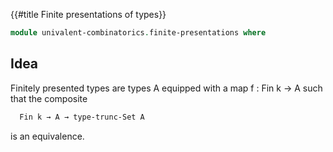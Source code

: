 {{#title  Finite presentations of types}}

```agda
module univalent-combinatorics.finite-presentations where
```

## Idea

Finitely presented types are types A equipped with a map f : Fin k → A such that the composite

```md
  Fin k → A → type-trunc-Set A
```

is an equivalence.
